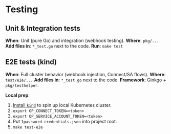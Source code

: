 # Testing

## Unit & Integration tests
**When**: Unit (pure Go) and integration (webhook testing).
**Where**: `pkg/...`
**Add files in**: `*_test.go` next to the code.
**Run**: `make test`

## E2E tests (kind)
**When**: Full cluster behavior (webhook injection, Connect/SA flows).
**Where**: `test/e2e/...`
**Add files in**: `*_test.go` next to the code.
**Framework**: Ginkgo + `pkg/testhelper`.

**Local prep**:
1. [Install `kind`](https://kind.sigs.k8s.io/docs/user/quick-start/#installing-with-a-package-manager) to spin up local Kubernetes cluster.
2. `export OP_CONNECT_TOKEN=<token>`
3. `export OP_SERVICE_ACCOUNT_TOKEN=<token>`
4. Put `1password-credentials.json` into project root.
5. `make test-e2e`
